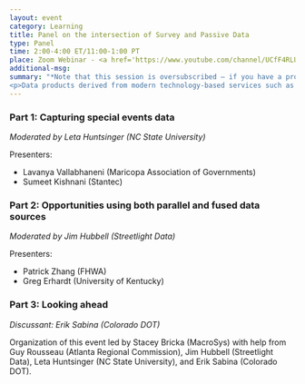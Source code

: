 ```yaml
---
layout: event
category: Learning
title: Panel on the intersection of Survey and Passive Data
type: Panel
time: 2:00-4:00 ET/11:00-1:00 PT
place: Zoom Webinar - <a href='https://www.youtube.com/channel/UCfF4RLUrg0vsZtoBUUFzkxA'>YouTube Live Stream</a>
additional-msg:
summary: "*Note that this session is oversubscribed – if you have a problem joining on zoom, please join the YouTube live steam.*
<p>Data products derived from modern technology-based services such as GPS, LBS, and others offer new data dimensions, different coverages, and refined temporal resolutions. While these new data products have enabled new ways of extracting information, they also add value to the more traditional data sources such as surveys and traffic counts. Identifying how modeling and planning activities that have been built upon the traditional data sources could be strengthened by leveraging both the traditional and emerging data sources require new thinking and exploration. This session explores such opportunities through a combination of presentations and focused discussions on where and how to leverage both data streams to strengthen transportation outcomes."
---
```


### Part 1: Capturing special events data

_Moderated by Leta Huntsinger (NC State University)_

Presenters:

- Lavanya Vallabhaneni (Maricopa Association of Governments)
- Sumeet Kishnani (Stantec)

### Part 2: Opportunities using both parallel and fused data sources

_Moderated by Jim Hubbell (Streetlight Data)_

Presenters:

- Patrick Zhang (FHWA)
- Greg Erhardt (University of Kentucky)

### Part 3: Looking ahead

_Discussant: Erik Sabina (Colorado DOT)_

Organization of this event led by Stacey Bricka (MacroSys) with help from Guy Rousseau (Atlanta Regional Commission), Jim Hubbell (Streetlight Data), Leta Huntsinger (NC State University), and Erik Sabina (Colorado DOT).
